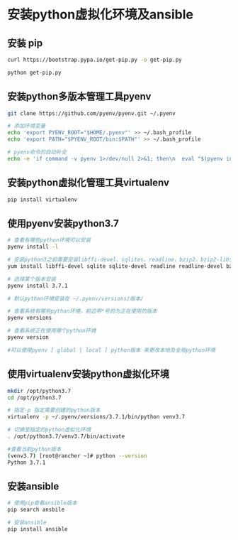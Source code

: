 # 安装python虚拟化环境及ansible

## 安装 pip 

```bash
curl https://bootstrap.pypa.io/get-pip.py -o get-pip.py

python get-pip.py
```

## 安装python多版本管理工具pyenv

```bash
git clone https://github.com/pyenv/pyenv.git ~/.pyenv

# 添加环境变量
echo 'export PYENV_ROOT="$HOME/.pyenv"' >> ~/.bash_profile
echo 'export PATH="$PYENV_ROOT/bin:$PATH"' >> ~/.bash_profile

# pyenv命令的自动补全
echo -e 'if command -v pyenv 1>/dev/null 2>&1; then\n  eval "$(pyenv init -)"\nfi' >> ~/.bash_profile
```

## 安装python虚拟化管理工具virtualenv

```bash
pip install virtualenv
```

## 使用pyenv安装python3.7

```bash
# 查看有哪些python环境可以安装
pyenv install -l

# 安装python3之前需要安装libffi-devel、sqlites、readline、bzip2、bzip2-libs包
yum install libffi-devel sqlite sqlite-devel readline readline-devel bzip2 bzip2-libs -y

# 选择某个版本安装
pyenv install 3.7.1

# 默认python环境安装在 ~/.pyenv/versions/版本/

# 查看系统有哪些python环境，前边带*号的为正在使用的版本
pyenv versions

# 查看系统正在使用哪个python环境
pyenv version

#可以使用pyenv [ global | local ] python版本 来更改本地及全局python环境
```

## 使用virtualenv安装python虚拟化环境

```bash
mkdir /opt/python3.7
cd /opt/python3.7

# 指定-p 指定需要创建的python版本
virtualenv -p ~/.pyenv/versions/3.7.1/bin/python venv3.7

# 切换至指定的python虚拟化环境
. /opt/python3.7/venv3.7/bin/activate

#查看当前python版本
(venv3.7) [root@rancher ~]# python --version
Python 3.7.1

```

## 安装ansible

```bash
# 使用pip查看ansible版本
pip search ansbile

# 安装ansible
pip install ansible
```